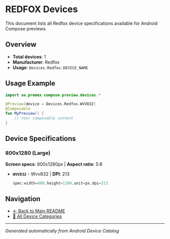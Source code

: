 # REDFOX Devices

This document lists all Redfox device specifications available for Android Compose previews.

## Overview

- **Total devices**: 1
- **Manufacturer**: Redfox
- **Usage**: `Devices.Redfox.DEVICE_NAME`

## Usage Example

```kotlin
import se.premex.compose.preview.devices.*

@Preview(device = Devices.Redfox.WVV832)
@Composable
fun MyPreview() {
    // Your composable content
}
```

## Device Specifications

### 800x1280 (Large)

**Screen specs**: 800x1280px | **Aspect ratio**: 5:8

- **`WVV832`** - Wvv832 | **DPI**: 213
  ```kotlin
  spec:width=800,height=1280,unit=px,dpi=213
  ```

## Navigation

- [← Back to Main README](../../README.md)
- [📱 All Device Categories](../README.md)

---
*Generated automatically from Android Device Catalog*
